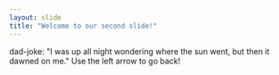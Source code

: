 ```yaml
---
layout: slide
title: "Welcome to our second slide!"
---
```

dad-joke: "I was up all night wondering where the sun went, but then it dawned on me."
Use the left arrow to go back!
